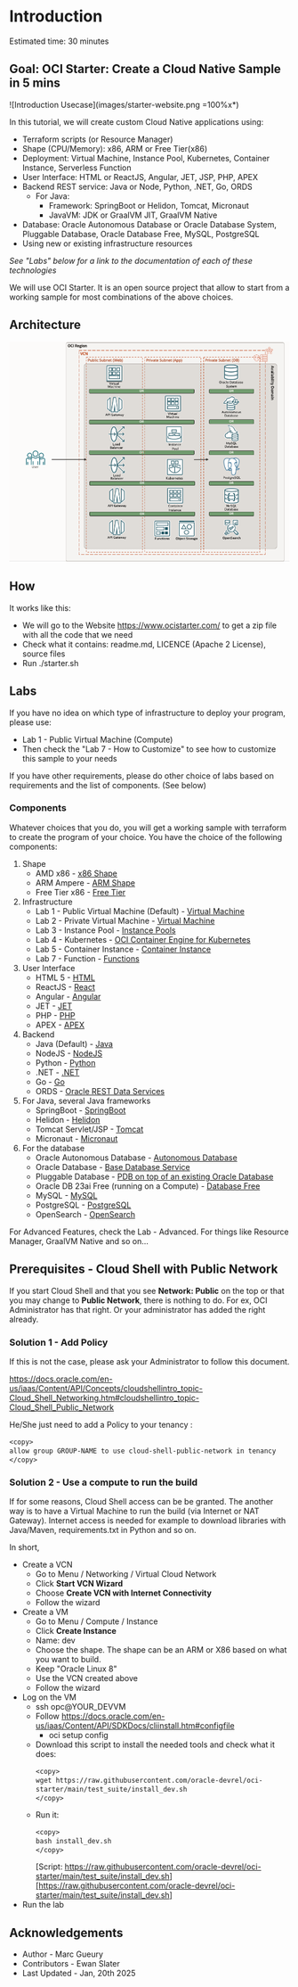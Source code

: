 
# Introduction

Estimated time: 30 minutes

## Goal: OCI Starter: Create a Cloud Native Sample in 5 mins

![Introduction Usecase](images/starter-website.png =100%x*)

In this tutorial, we will create custom Cloud Native applications using:

- Terraform scripts (or Resource Manager)
- Shape (CPU/Memory): x86, ARM or Free Tier(x86)
- Deployment: Virtual Machine, Instance Pool, Kubernetes, Container Instance, Serverless Function
- User Interface: HTML or ReactJS, Angular, JET, JSP, PHP, APEX
- Backend REST service: Java or Node, Python, .NET, Go, ORDS
    - For Java: 
        - Framework: SpringBoot or Helidon, Tomcat, Micronaut
        - JavaVM: JDK or GraalVM JIT, GraalVM Native
- Database: Oracle Autonomous Database or Oracle Database System, Pluggable Database, Oracle Database Free, MySQL, PostgreSQL
- Using new or existing infrastructure resources

*See "Labs" below for a link to the documentation of each of these technologies*

We will use OCI Starter. It is an open source project that allow to start from 
a working sample for most combinations of the above choices.

## Architecture

![Architecture](images/starter-architecture-all.png)

## How

It works like this:
- We will go to the Website https://www.ocistarter.com/ to get a zip file with all the code that we need
- Check what it contains: readme.md, LICENCE (Apache 2 License), source files
- Run ./starter.sh

## Labs

If you have no idea on which type of infrastructure to deploy your program, please use: 
- Lab 1 - Public Virtual Machine (Compute)
- Then check the "Lab 7 - How to Customize" to see how to customize this sample to your needs

If you have other requirements, please do other choice of labs based on requirements and the list of components. (See below)

### Components

Whatever choices that you do, you will get a working sample with terraform to create the program of your choice. You have the choice of the following components:

1. Shape 
    - AMD x86 - [x86 Shape](https://docs.oracle.com/en-us/iaas/Content/Compute/References/computeshapes.htm)
    - ARM Ampere - [ARM Shape](https://docs.oracle.com/en-us/iaas/Content/Compute/References/arm.htm)
    - Free Tier x86 - [Free Tier](https://www.oracle.com/be/cloud/free/)
2. Infrastructure
    - Lab 1 - Public Virtual Machine (Default) - [Virtual Machine](https://docs.oracle.com/en-us/iaas/Content/Compute/home.htm)
    - Lab 2 - Private Virtual Machine - [Virtual Machine](https://docs.oracle.com/en-us/iaas/Content/Compute/home.htm)
    - Lab 3 - Instance Pool - [Instance Pools](https://docs.oracle.com/en-us/iaas/Content/Compute/Concepts/instancemanagement.htm)
    - Lab 4 - Kubernetes - [OCI Container Engine for Kubernetes](https://docs.oracle.com/en-us/iaas/Content/ContEng/home.htm)
    - Lab 5 - Container Instance - [Container Instance](https://docs.oracle.com/en-us/iaas/Content/container-instances/home.htm)
    - Lab 7 - Function - [Functions](https://docs.oracle.com/en-us/iaas/Content/Functions/home.htm)
3. User Interface 
    - HTML 5 - [HTML](https://html.spec.whatwg.org/multipage/)
    - ReactJS - [React](https://react.dev/)
    - Angular - [Angular](https://angular.io/)
    - JET - [JET](https://www.oracle.com/webfolder/technetwork/jet/index.html)
    - PHP - [PHP](https://www.php.net/)
    - APEX - [APEX](https://apex.oracle.com)
4. Backend
    - Java (Default) - [Java](https://dev.java/)
    - NodeJS - [NodeJS](https://nodejs.org/)
    - Python - [Python](https://www.python.org/)
    - .NET - [.NET](https://dotnet.microsoft.com/)
    - Go - [Go](https://go.dev/)
    - ORDS - [Oracle REST Data Services](https://docs.oracle.com/en/database/oracle/oracle-rest-data-services/index.html)
5. For Java, several Java frameworks
    - SpringBoot  - [SpringBoot](https://spring.io/projects/spring-boot)
    - Helidon - [Helidon](https://helidon.io/)
    - Tomcat Servlet/JSP - [Tomcat](https://tomcat.apache.org/)
    - Micronaut - [Micronaut](https://micronaut.io/)
6. For the database
    - Oracle Autonomous Database - [Autonomous Database](https://docs.oracle.com/en/database/autonomous-database-cloud-services.html)
    - Oracle Database - [Base Database Service](https://docs.oracle.com/en/cloud/paas/base-database/index.html)
    - Pluggable Database - [PDB on top of an existing Oracle Database](https://docs.oracle.com/en-us/iaas/dbcs/doc/pluggable-databases.html)
    - Oracle DB 23ai Free (running on a Compute) - [Database Free](https://www.oracle.com/be/database/free/)
    - MySQL - [MySQL](https://docs.oracle.com/en-us/iaas/mysql-database/index.html)
    - PostgreSQL - [PostgreSQL](https://docs.oracle.com/en-us/iaas/Content/postgresql/home.htm)
    - OpenSearch - [OpenSearch](https://docs.oracle.com/en-us/iaas/Content/search-opensearch/home.htm)

For Advanced Features, check the Lab - Advanced. For things like Resource Manager, GraalVM Native and so on... 

## Prerequisites - Cloud Shell with Public Network

If you start Cloud Shell and that you see **Network: Public** on the top or that you may change to **Public Network**, there is nothing to do.
For ex, OCI Administrator has that right. Or your administrator has added the right already.

### Solution 1 - Add Policy

If this is not the case, please ask your Administrator to follow this document.

https://docs.oracle.com/en-us/iaas/Content/API/Concepts/cloudshellintro_topic-Cloud_Shell_Networking.htm#cloudshellintro_topic-Cloud_Shell_Public_Network

He/She just need to add a Policy to your tenancy :

```
<copy>
allow group GROUP-NAME to use cloud-shell-public-network in tenancy
</copy>
```

### Solution 2 - Use a compute to run the build

If for some reasons, Cloud Shell access can be be granted. The another way is to have a Virtual Machine to run the build (via Internet or NAT Gateway).
Internet access is needed for example to download libraries with Java/Maven, requirements.txt in Python and so on.

In short, 
- Create a VCN 
    - Go to Menu / Networking / Virtual Cloud Network
    - Click **Start VCN Wizard**
    - Choose **Create VCN with Internet Connectivity**
    - Follow the wizard
- Create a VM
    - Go to Menu / Compute / Instance
    - Click **Create Instance**
    - Name: dev
    - Choose the shape. The shape can be an ARM or X86 based on what you want to build.
    - Keep "Oracle Linux 8" 
    - Use the VCN created above
    - Follow the wizard
- Log on the VM
    - ssh opc@YOUR_DEVVM
    - Follow https://docs.oracle.com/en-us/iaas/Content/API/SDKDocs/cliinstall.htm#configfile
        - oci setup config
    - Download this script to install the needed tools and check what it does:
        ```
        <copy>
        wget https://raw.githubusercontent.com/oracle-devrel/oci-starter/main/test_suite/install_dev.sh
        </copy>
        ```
    - Run it:
        ```
        <copy>
        bash install_dev.sh
        </copy>
        ```
        [Script: https://raw.githubusercontent.com/oracle-devrel/oci-starter/main/test_suite/install_dev.sh][https://raw.githubusercontent.com/oracle-devrel/oci-starter/main/test_suite/install_dev.sh]
- Run the lab

## Acknowledgements 

* Author - Marc Gueury
* Contributors - Ewan Slater 
* Last Updated - Jan, 20th 2025